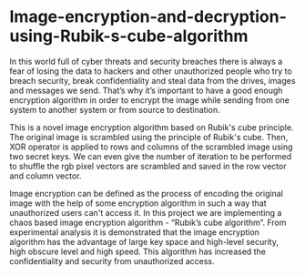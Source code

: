 # Image-encryption-and-decryption-using-Rubik-s-cube-algorithm

In this world full of cyber threats and security breaches there is always a fear of losing the
data to hackers and other unauthorized people who try to breach security, break
confidentiality and steal data from the drives, images and messages we send. That’s why
it’s important to have a good enough encryption algorithm in order to encrypt the image
while sending from one system to another system or from source to destination.



This is a novel image encryption algorithm based on Rubik's cube principle. The original
image is scrambled using the principle of Rubik's cube. Then, XOR operator is applied to
rows and columns of the scrambled image using two secret keys.
We can even give the number of iteration to be performed to shuffle the rgb pixel vectors are scrambled and saved in the row vector and column vector.


Image encryption can be defined as the process of encoding the original image with the help 
of some encryption algorithm in such a way that unauthorized users can't access it. In this 
project we are implementing a chaos based image encryption algorithm - “Rubik’s cube 
algorithm”. From experimental analysis it is demonstrated that the image encryption 
algorithm has the advantage of large key space and high-level security, high obscure level 
and high speed. This algorithm has increased the confidentiality and security from 
unauthorized access.

